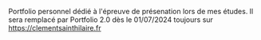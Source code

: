 Portfolio personnel dédié à l'épreuve de présenation lors de mes études. 
Il sera remplacé par Portfolio 2.0 dès le 01/07/2024 toujours sur https://clementsainthilaire.fr
